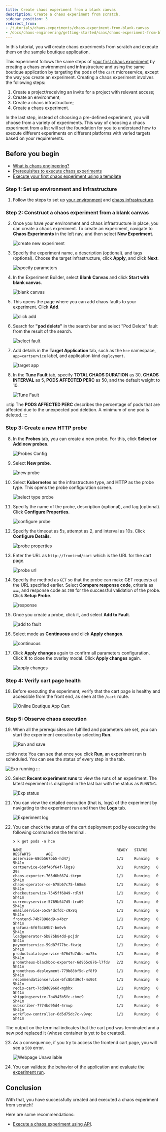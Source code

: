 ```yaml
---
title: Create chaos experiment from a blank canvas
description: Create a chaos experiment from scratch.
sidebar_position: 3
redirect_from:
- /tutorials/chaos-experiments/chaos-experiment-from-blank-canvas
- /docs/chaos-engineering/getting-started/saas/chaos-experiment-from-blank-canvas
---
```


In this tutorial, you will create chaos experiments from scratch and execute them on the sample boutique application.

This experiment follows the same steps of [your first chaos experiment](/docs/chaos-engineering/getting-started/saas/first-experiment) by creating a chaos environment and infrastructure and using the same boutique application by targeting the pods of the `cart` microservice, except the way you create an experiment. Creating a chaos experiment involves the following steps:

1. Create a project/receiving an invite for a project with relevant access;
2. Create an environment;
3. Create a chaos infrastructure;
4. Create a chaos experiment.

In the last step, instead of choosing a pre-defined experiment, you will choose from a variety of experiments. This way of choosing a chaos experiment from a list will set the foundation for you to understand how to execute different experiments on different platforms with varied targets based on your requirements.

## Before you begin

* [What is chaos engineering?](/docs/chaos-engineering/concepts/chaos101)
* [Prerequisites to execute chaos experiments](/docs/chaos-engineering/getting-started/saas/saas)
* [Execute your first chaos experiment using a template](/docs/chaos-engineering/getting-started/saas/first-experiment)

### Step 1: Set up environment and infrastructure

1. Follow the steps to set up [your environment](/docs/chaos-engineering/getting-started/saas/first-experiment#step-2-add-a-chaos-environment) and [chaos infrastructure](/docs/chaos-engineering/getting-started/saas/first-experiment#step-3-add-a-chaos-infrastructure).

### Step 2: Construct a chaos experiment from a blank canvas

2. Once you have your environment and chaos infrastructure in place, you can create a chaos experiment. To create an experiment, navigate to **Chaos Experiments** in the left nav, and then select **New Experiment**.

    ![create new experiment](./static/first-chaos/create-new-experiment-1.png)

3. Specify the experiment name, a description (optional), and tags (optional). Choose the target infrastructure, click **Apply**, and click **Next**.

    ![specify parameters](./static/first-chaos/specify-params-2.png)

4. In the Experiment Builder, select **Blank Canvas** and click **Start with blank canvas**.

    ![blank canvas](./static/chaos-experiment-from-blank-canvas/blank-canvas.png)

5. This opens the page where you can add chaos faults to your experiment. Click **Add**.

    ![click add](./static/chaos-experiment-from-blank-canvas/add-experiments.png)

6. Search for **"pod delete"** in the search bar and select "Pod Delete" fault from the result of the search.

    ![select fault](./static/chaos-experiment-from-blank-canvas/select-fault.png)

7. Add details in the **Target Application** tab, such as the `hce` namespace, `app=cartservice` label, and application kind `deployment`.

    ![target app](./static/chaos-experiment-from-blank-canvas/target-app.png)

8. In the **Tune Fault** tab, specify **TOTAL CHAOS DURATION** as 30, **CHAOS INTERVAL** as 5, **PODS AFFECTED PERC** as 50, and the default weight to 10.

    ![Tune Fault](./static/chaos-experiment-from-blank-canvas/tune-fault.png)

:::tip
The **PODS AFFECTED PERC** describes the percentage of pods that are affected due to the unexpected pod deletion. A minimum of one pod is deleted.
:::

### Step 3: Create a new HTTP probe
8. In the **Probes** tab, you can create a new probe. For this, click **Select or Add new probes**.

    ![Probes Config](./static/first-chaos/probes-config.png)

9. Select **New probe**.

    ![new probe](./static/chaos-experiment-from-blank-canvas/new-probe.png)

10. Select **Kubernetes** as the infrastructure type, and **HTTP** as the probe type. This opens the probe configuration screen.

    ![select type probe](./static/chaos-experiment-from-blank-canvas/select-probe-2.png)

11. Specify the name of the probe, description (optional), and tag (optional). Click **Configure Properties**.

    ![configure probe](./static/chaos-experiment-from-blank-canvas/configure-3.png)

12. Specify the timeout as 5s, attempt as 2, and interval as 10s. Click **Configure Details**.

    ![probe properties](./static/chaos-experiment-from-blank-canvas/properties-4.png)

13. Enter the URL as `http://frontend/cart` which is the URL for the cart page.

    ![probe url](./static/chaos-experiment-from-blank-canvas/url-5.png)

14. Specify the method as `GET` so that the probe can make GET requests at the URL specified earlier. Select **Compare response code**, criteria as **==**, and response code as `200` for the successful validation of the probe. Click **Setup Probe**.

    ![response](./static/chaos-experiment-from-blank-canvas/response-6.png)

15. Once you create a probe, click it, and select **Add to Fault**.

    ![add to fault](./static/chaos-experiment-from-blank-canvas/add-to-fault.png)

16. Select mode as **Continuous** and click **Apply changes**.

    ![continuous](./static/chaos-experiment-from-blank-canvas/continuous-mode.png)

17. Click **Apply changes** again to confirm all parameters configuration. Click **X** to close the overlay modal. Click **Apply changes** again.

    ![apply changes](./static/chaos-experiment-from-blank-canvas/apply-changes.png)

### Step 4: Verify cart page health

18. Before executing the experiment, verify that the cart page is healthy and accessible from the front end, as seen at the `/cart` route.

    ![Online Boutique App Cart](./static/chaos-experiment-from-blank-canvas/online-boutique-app-cart.png)

### Step 5: Observe chaos execution

19. When all the prerequisites are fulfilled and parameters are set, you can start the experiment execution by selecting **Run**.

    ![Run and save](./static/first-chaos/run-n-save.png)

:::info note
You can see that once you click **Run**, an experiment run is scheduled. You can see the status of every step in the tab.

![Exp running](./static/first-chaos/exp-running.png)
:::

20. Select **Recent experiment runs** to view the runs of an experiment. The latest experiment is displayed in the last bar with the status as `RUNNING`.

    ![Exp status](./static/first-chaos/exp-status.png)

21. You can view the detailed execution (that is, logs) of the experiment by navigating to the experiment run and then the **Logs** tab.

    ![Experiment log](./static/chaos-experiment-from-blank-canvas/experiment-logs.png)

22. You can check the status of the cart deployment pod by executing the following command on the terminal.

    ```
    ❯ k get pods -n hce

    NAME                                           READY   STATUS    RESTARTS       AGE
    adservice-68db567bb5-hd47j                     1/1     Running   0              5h41m
    cartservice-6b8f46f64f-lkgs8                   0/1     Running   0              29s
    chaos-exporter-765d6b6674-tkrpm                1/1     Running   0              5h41m
    chaos-operator-ce-678b67c75-l68m5              1/1     Running   0              5h41m
    checkoutservice-7545ff6849-rdl9f               1/1     Running   0              5h41m
    currencyservice-5769b647d5-trx69               1/1     Running   0              5h41m
    emailservice-55c84dcfdc-c9x9q                  1/1     Running   0              5h41m
    frontend-74b7898dd9-x4bzr                      1/1     Running   0              5h41m
    grafana-6f6fb469b7-bm9vh                       1/1     Running   0              5h41m
    loadgenerator-5b875b84dd-pcjdr                 1/1     Running   0              5h41m
    paymentservice-59d87f77bc-fkwjq                1/1     Running   0              5h41m
    productcatalogservice-676d7d7dbc-nx75x         1/1     Running   0              5h41m
    prometheus-blackbox-exporter-6d955c876-l7fdv   2/2     Running   0              5h41m
    prometheus-deployment-779b88bf5d-zf8f9         1/1     Running   0              5h41m
    recommendationservice-6fc8b4d9cf-4s96t         1/1     Running   0              5h41m
    redis-cart-7cd9d8966d-mgbhx                    1/1     Running   0              5h41m
    shippingservice-7b4945b5fc-cbmc9               1/1     Running   0              5h41m
    subscriber-7774bd95d4-4rnwp                    1/1     Running   0              5h41m
    workflow-controller-6d5d75dc7c-v9vqc           1/1     Running   0              5h41m
    ```

The output on the terminal indicates that the cart pod was terminated and a new pod replaced it (whose container is yet to be created).

23. As a consequence, if you try to access the frontend cart page, you will see a `500` error.

    ![Webpage Unavailable](./static/chaos-experiment-from-blank-canvas/webpage-unavailable.png)

24. You can [validate the behavior](/docs/chaos-engineering/getting-started/saas/first-experiment#step-6-observing-chaos-execution) of the application and [evaluate the experiment run](/docs/chaos-engineering/getting-started/saas/first-experiment#step-7-evaluate-the-experiment-run).

## Conclusion

With that, you have successfully created and executed a chaos experiment from scratch!

Here are some recommendations:
- [Execute a chaos experiment using API](/docs/chaos-engineering/getting-started/saas/experiment-using-api).
